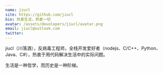 ```yaml
---
name: jiucl
site: https://github.com/jiucl
bio: 热爱生活，热爱一切
avatar: /assets/developers/jiucl/avatar.png
email: jiucl@outlook.com
twitter: 
---
```


jiucl（川落酒），反病毒工程师，全栈开发爱好者（nodejs、C/C++、Python、Java、C#），热衷于用代码解决生活中的实际问题。

生活是一种哲学，而历史是一种阶梯。